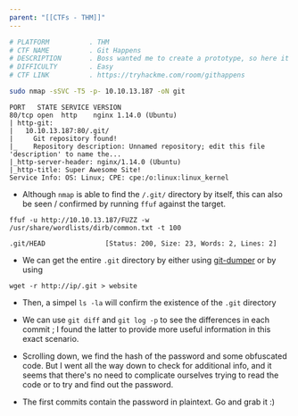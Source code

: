 ```yaml
---
parent: "[[CTFs - THM]]"
---
```

```bash
# PLATFORM          . THM
# CTF NAME          . Git Happens
# DESCRIPTION       . Boss wanted me to create a prototype, so here it is! We even used something called "version control" that made deploying this really easy!
# DIFFICULTY        . Easy
# CTF LINK          . https://tryhackme.com/room/githappens
```

```bash
sudo nmap -sSVC -T5 -p- 10.10.13.187 -oN git
```

```
PORT   STATE SERVICE VERSION
80/tcp open  http    nginx 1.14.0 (Ubuntu)
| http-git: 
|   10.10.13.187:80/.git/
|     Git repository found!
|_    Repository description: Unnamed repository; edit this file 'description' to name the...
|_http-server-header: nginx/1.14.0 (Ubuntu)
|_http-title: Super Awesome Site!
Service Info: OS: Linux; CPE: cpe:/o:linux:linux_kernel
```

- Although `nmap` is able to find the `/.git/` directory by itself, this can also be seen / confirmed by running `ffuf` against the target.

```
ffuf -u http://10.10.13.187/FUZZ -w /usr/share/wordlists/dirb/common.txt -t 100
```

```
.git/HEAD               [Status: 200, Size: 23, Words: 2, Lines: 2]
```

- We can get the entire `.git` directory by either using [git-dumper](https://github.com/arthaud/git-dumper) or by using 

```
wget -r http://ip/.git > website
```

- Then, a simpel `ls -la` will confirm the existence of the `.git` directory

- We can use `git diff` and `git log -p` to see the differences in each commit ; I found the latter to provide more useful information in this exact scenario.

- Scrolling down, we find the hash of the password and some obfuscated code. But I went all the way down to check for additional info, and it seems that there's no need to complicate ourselves trying to read the code or to try and find out the password.

- The first commits contain the password in plaintext. Go and grab it :) 

